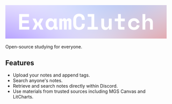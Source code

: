 ![Clutch logo](resources/logo_with_background.png "Clutch")

Open-source studying for everyone.

## Features
- Upload your notes and append tags.
- Search anyone's notes.
- Retrieve and search notes directly within Discord.
- Use materials from trusted sources including MGS Canvas and LitCharts.